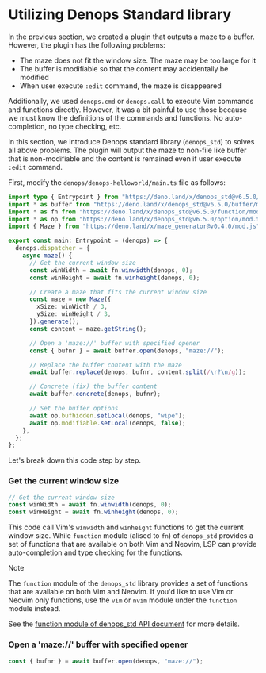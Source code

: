 # Utilizing Denops Standard library

In the previous section, we created a plugin that outputs a maze to a buffer.
However, the plugin has the following problems:

- The maze does not fit the window size. The maze may be too large for it
- The buffer is modifiable so that the content may accidentally be modified
- When user execute `:edit` command, the maze is disappeared

Additionally, we used `denops.cmd` or `denops.call` to execute Vim commands and
functions directly. However, it was a bit painful to use those because we must
know the definitions of the commands and functions. No auto-completion, no type
checking, etc.

In this section, we introduce Denops standard library (`denops_std`) to solves
all above problems. The plugin will output the maze to non-file like buffer that
is non-modifiable and the content is remained even if user execute `:edit`
command.

First, modify the `denops/denops-helloworld/main.ts` file as follows:

```typescript:denops/denops-helloworld/main.ts
import type { Entrypoint } from "https://deno.land/x/denops_std@v6.5.0/mod.ts";
import * as buffer from "https://deno.land/x/denops_std@v6.5.0/buffer/mod.ts";
import * as fn from "https://deno.land/x/denops_std@v6.5.0/function/mod.ts";
import * as op from "https://deno.land/x/denops_std@v6.5.0/option/mod.ts";
import { Maze } from "https://deno.land/x/maze_generator@v0.4.0/mod.js";

export const main: Entrypoint = (denops) => {
  denops.dispatcher = {
    async maze() {
      // Get the current window size
      const winWidth = await fn.winwidth(denops, 0);
      const winHeight = await fn.winheight(denops, 0);

      // Create a maze that fits the current window size
      const maze = new Maze({
        xSize: winWidth / 3,
        ySize: winHeight / 3,
      }).generate();
      const content = maze.getString();

      // Open a 'maze://' buffer with specified opener
      const { bufnr } = await buffer.open(denops, "maze://");

      // Replace the buffer content with the maze
      await buffer.replace(denops, bufnr, content.split(/\r?\n/g));

      // Concrete (fix) the buffer content
      await buffer.concrete(denops, bufnr);

      // Set the buffer options
      await op.bufhidden.setLocal(denops, "wipe");
      await op.modifiable.setLocal(denops, false);
    },
  };
};
```

Let's break down this code step by step.

### Get the current window size

```typescript
// Get the current window size
const winWidth = await fn.winwidth(denops, 0);
const winHeight = await fn.winheight(denops, 0);
```

This code call Vim's `winwidth` and `winheight` functions to get the current
window size. While `function` module (alised to `fn`) of `denops_std` provides a
set of functions that are available on both Vim and Neovim, LSP can provide
auto-completion and type checking for the functions.

> [!NOTE]
>
> The `function` module of the `denops_std` library provides a set of functions
> that are available on both Vim and Neovim. If you'd like to use Vim or Neovim
> only functions, use the `vim` or `nvim` module under the `function` module
> instead.
>
> See the
> [function module of denops_std API document](https://doc.deno.land/https/deno.land/x/denops_std/function/mod.ts)
> for more details.

### Open a 'maze://' buffer with specified opener

```typescript
const { bufnr } = await buffer.open(denops, "maze://");
```
